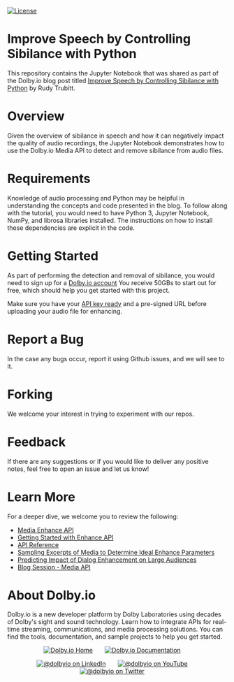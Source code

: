 [![License](https://img.shields.io/github/license/dolbyio-samples/blog-media-sibilance-jupyter)](LICENSE)

# Improve Speech by Controlling Sibilance with Python

This repository contains the Jupyter Notebook that was
shared as part of the Dolby.io blog post titled
[Improve Speech by Controlling Sibilance with Python](https://dolby.io/blog/improve-speech-by-controlling-sibilance) by Rudy Trubitt.

# Overview
Given the overview of sibilance in speech and how it can negatively impact the quality of audio recordings, the Jupyter Notebook demonstrates how to use the Dolby.io Media API to detect and remove sibilance from audio files. 

# Requirements 
Knowledge of audio processing and Python may be helpful in understanding the concepts and code presented in the blog. To follow along with the tutorial, you would need to have Python 3, Jupyter Notebook, NumPy, and librosa libraries installed. The instructions on how to install these dependencies are explicit in the code. 

# Getting Started 
As part of performing the detection and removal of sibilance, you would need to sign up for a [Dolby.io account](https://dashboard.dolby.io/signup/) You receive 50GBs to start out for free, which should help you get started with this project. 

Make sure you have your [API key ready](https://dolby.io/developers/media-processing/quick-start/analyzing-media#1-get-your-api-key) and a pre-signed URL before uploading your audio file for enhancing. 

# Report a Bug 
In the case any bugs occur, report it using Github issues, and we will see to it. 

# Forking
We welcome your interest in trying to experiment with our repos. 

# Feedback 
If there are any suggestions or if you would like to deliver any positive notes, feel free to open an issue and let us know!

# Learn More
For a deeper dive, we welcome you to review the following:
 - [Media Enhance API](https://docs.dolby.io/media-apis/docs/enhance-api-guide)
 - [Getting Started with Enhance API](https://docs.dolby.io/media-apis/docs/quick-start-to-enhancing-media)
 - [API Reference](https://docs.dolby.io/media-apis/reference/media-enhance-post)
 - [Sampling Excerpts of Media to Determine Ideal Enhance Parameters](https://dolby.io/blog/sampling-excerpts-of-media-to-determine-ideal-enhance-parameters/)
 - [Predicting Impact of Dialog Enhancement on Large Audiences](https://dolby.io/blog/dialog-enhancement-on-large-audiences/)
 - [Blog Session - Media API](https://dolby.io/search/?_blog_categories=media)

# About Dolby.io
Dolby.io is a new developer platform by Dolby Laboratories using decades of Dolby's sight and sound technology. Learn how to integrate APIs for real-time streaming, communications, and media processing solutions. You can find the tools, documentation, and sample projects to help you get started.

<div align="center">
  
[![Dolby.io Home](https://img.shields.io/badge/-HomePage-yellowgreen)](https://dolby.io/)
&nbsp; &nbsp; &nbsp;
[![Dolby.io Documentation](https://img.shields.io/badge/-Our%20Documentation-orange)](https://docs.dolby.io/)
&nbsp; &nbsp; &nbsp;

[![@dolbyio on LinkedIn](https://img.shields.io/badge/linkedin-%230077B5.svg?style=for-the-badge&logo=linkedin&logoColor=white)](https://www.linkedin.com/company/dolbyio)
&nbsp; &nbsp; &nbsp;
[![@dolbyio on YouTube](https://img.shields.io/badge/YouTube-FF0000?style=for-the-badge&logo=youtube&logoColor=white)](https://www.youtube.com/@DolbyIO/)
&nbsp; &nbsp; &nbsp;
[![@dolbyio on Twitter](https://img.shields.io/badge/Twitter-%231DA1F2.svg?style=for-the-badge&logo=Twitter&logoColor=white)](https://twitter.com/DolbyIO/)
&nbsp; &nbsp; &nbsp;
  
</div>




